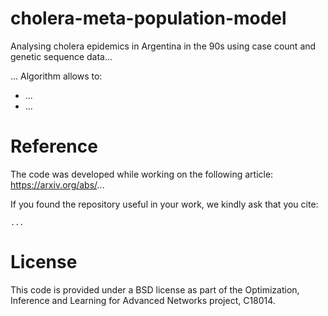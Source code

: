# cholera-meta-population-model

Analysing cholera epidemics in Argentina in the 90s using case count and genetic sequence data...

...
Algorithm allows to:
- ...
- ...

# Reference

The code was developed while working on the following article:
https://arxiv.org/abs/...

If you found the repository useful in your work, we kindly ask that you cite:
```
...
```

# License

This code is provided under a BSD license as part of the Optimization, Inference and Learning for Advanced Networks project, C18014.
